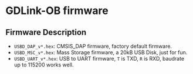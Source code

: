 # GDLink-OB firmware

## Firmware Description

- `USBD_DAP_v*.hex`: CMSIS_DAP firmware, factory default firmware.
- `USBD_MSC_v*.hex`: Mass Storage firmware, a 20kB USB Disk, just for fun.
- `USBD_UART_v*.hex`: USB to UART firmware, `T` is TXD, `R` is RXD, baudrate up to 115200 works well.
